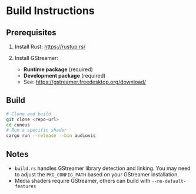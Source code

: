 # Build Instructions

## Prerequisites

1. Install Rust: https://rustup.rs/

2. Install GStreamer:
   - **Runtime package** (required)
   - **Development package** (required)
   - See: https://gstreamer.freedesktop.org/download/
## Build

```bash
# Clone and build
git clone <repo-url>
cd cuneus
# Run a specific shader
cargo run --release --bin audiovis 
```

## Notes

- `build.rs` handles GStreamer library detection and linking. You may need to adjust the `PKG_CONFIG_PATH` based on your GStreamer installation.
- Media shaders require GStreamer, others can build with `--no-default-features`
